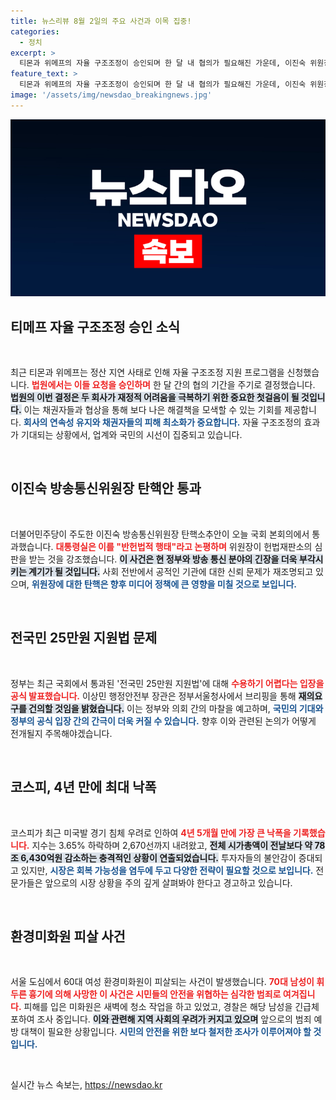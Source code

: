 ```yaml
---
title: 뉴스리뷰 8월 2일의 주요 사건과 이목 집중!
categories:
  - 정치
excerpt: >
  티몬과 위메프의 자율 구조조정이 승인되며 한 달 내 협의가 필요해진 가운데, 이진숙 위원장이 탄핵을 당했으며 정부는 25만원 지원법 수용 불가 입장을 밝혔습니다. 경제와 사회가 요동치는 이 시점, 주요 이슈들을 짚어봅니다.
feature_text: >
  티몬과 위메프의 자율 구조조정이 승인되며 한 달 내 협의가 필요해진 가운데, 이진숙 위원장이 탄핵을 당했으며 정부는 25만원 지원법 수용 불가 입장을 밝혔습니다. 경제와 사회가 요동치는 이 시점, 주요 이슈들을 짚어봅니다.
image: '/assets/img/newsdao_breakingnews.jpg'
---
```


<p><img src="/assets/img/newsdao_breakingnews.jpg" alt="implanttips 속보" /></p>

<h2 data-ke-size="size26">티메프 자율 구조조정 승인 소식</h2>

<p data-ke-size="size16">&nbsp;</p>

<p data-ke-size="size16">최근 티몬과 위메프는 정산 지연 사태로 인해 자율 구조조정 지원 프로그램을 신청했습니다. <b><span style="color: #ee2323;">법원에서는 이들 요청을 승인하며</span></b> 한 달 간의 협의 기간을 주기로 결정했습니다. <b><span style="background-color: #21538527;">법원의 이번 결정은 두 회사가 재정적 어려움을 극복하기 위한 중요한 첫걸음이 될 것입니다.</span></b> 이는 채권자들과 협상을 통해 보다 나은 해결책을 모색할 수 있는 기회를 제공합니다. <b><span style="color: #1a5490;">회사의 연속성 유지와 채권자들의 피해 최소화가 중요합니다.</span></b> 자율 구조조정의 효과가 기대되는 상황에서, 업계와 국민의 시선이 집중되고 있습니다.</p>

<p data-ke-size="size16">&nbsp;</p>

<h2 data-ke-size="size26">이진숙 방송통신위원장 탄핵안 통과</h2>

<p data-ke-size="size16">&nbsp;</p>

<p data-ke-size="size16">더불어민주당이 주도한 이진숙 방송통신위원장 탄핵소추안이 오늘 국회 본회의에서 통과했습니다. <b><span style="color: #ee2323;">대통령실은 이를 "반헌법적 행태"라고 논평하며</span></b> 위원장이 헌법재판소의 심판을 받는 것을 강조했습니다. <b><span style="background-color: #21538527;">이 사건은 현 정부와 방송 통신 분야의 긴장을 더욱 부각시키는 계기가 될 것입니다.</span></b> 사회 전반에서 공적인 기관에 대한 신뢰 문제가 재조명되고 있으며, <b><span style="color: #1a5490;">위원장에 대한 탄핵은 향후 미디어 정책에 큰 영향을 미칠 것으로 보입니다.</span></b></p>

<p data-ke-size="size16">&nbsp;</p>

<h2 data-ke-size="size26">전국민 25만원 지원법 문제</h2>

<p data-ke-size="size16">&nbsp;</p>

<p data-ke-size="size16">정부는 최근 국회에서 통과된 '전국민 25만원 지원법'에 대해 <b><span style="color: #ee2323;">수용하기 어렵다는 입장을 공식 발표했습니다.</span></b> 이상민 행정안전부 장관은 정부서울청사에서 브리핑을 통해 <b><span style="background-color: #21538527;">재의요구를 건의할 것임을 밝혔습니다.</span></b> 이는 정부와 의회 간의 마찰을 예고하며, <b><span style="color: #1a5490;">국민의 기대와 정부의 공식 입장 간의 간극이 더욱 커질 수 있습니다.</span></b> 향후 이와 관련된 논의가 어떻게 전개될지 주목해야겠습니다.</p>

<p data-ke-size="size16">&nbsp;</p>

<h2 data-ke-size="size26">코스피, 4년 만에 최대 낙폭</h2>

<p data-ke-size="size16">&nbsp;</p>

<p data-ke-size="size16">코스피가 최근 미국발 경기 침체 우려로 인하여 <b><span style="color: #ee2323;">4년 5개월 만에 가장 큰 낙폭을 기록했습니다.</span></b> 지수는 3.65% 하락하며 2,670선까지 내려왔고, <b><span style="background-color: #21538527;">전체 시가총액이 전날보다 약 78조 6,430억원 감소하는 충격적인 상황이 연출되었습니다.</span></b> 투자자들의 불안감이 증대되고 있지만, <b><span style="color: #1a5490;">시장은 회복 가능성을 염두에 두고 다양한 전략이 필요할 것으로 보입니다.</span></b> 전문가들은 앞으로의 시장 상황을 주의 깊게 살펴봐야 한다고 경고하고 있습니다.</p>

<p data-ke-size="size16">&nbsp;</p>

<h2 data-ke-size="size26">환경미화원 피살 사건</h2>

<p data-ke-size="size16">&nbsp;</p>

<p data-ke-size="size16">서울 도심에서 60대 여성 환경미화원이 피살되는 사건이 발생했습니다. <b><span style="color: #ee2323;">70대 남성이 휘두른 흉기에 의해 사망한 이 사건은 시민들의 안전을 위협하는 심각한 범죄로 여겨집니다.</span></b> 피해를 입은 미화원은 새벽에 청소 작업을 하고 있었고, 경찰은 해당 남성을 긴급체포하여 조사 중입니다. <b><span style="background-color: #21538527;">이와 관련해 지역 사회의 우려가 커지고 있으며</span></b> 앞으로의 범죄 예방 대책이 필요한 상황입니다. <b><span style="color: #1a5490;">시민의 안전을 위한 보다 철저한 조사가 이루어져야 할 것입니다.</span></b></p>

<p data-ke-size="size16">&nbsp;</p>
실시간 뉴스 속보는, <a href="https://newsdao.kr" rel="dofollow">https://newsdao.kr</a>


